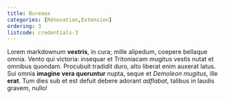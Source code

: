 ```yaml
---
title: Bureaux
categories: [Rénovation,Extension]
ordering: 3
listcode: credentials-3
---
```


Lorem markdownum **vestris**, in cura; mille alipedum, coepere bellaque omnia.
Vento qui victoria: insequar et Tritoniacam mugitus vestis nutat et omnibus
quondam. Procubuit tradidit duro, alto liberat enim auxerat latus. Sui omnia
**imagine vera queruntur** nupta, seque et *Demoleon mugitus*, ille **erat**.
Tum dies sub et est defuit debere adorant *adflabat*, talibus in laudis gravem,
nullo!